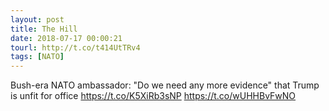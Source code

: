 ```yaml
---
layout: post
title: The Hill
date: 2018-07-17 00:00:21
tourl: http://t.co/t414UtTRv4
tags: [NATO]
---
```

Bush-era NATO ambassador: "Do we need any more evidence" that Trump is unfit for office https://t.co/K5XiRb3sNP https://t.co/wUHHBvFwNO